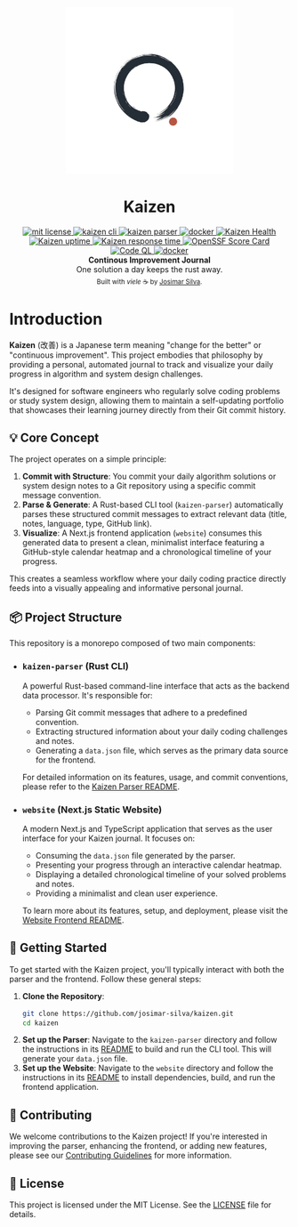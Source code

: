 <p align="center"><img src="docs/images/logo.svg" height="300px" weight="300px" alt="homelab logo"></p>

<h1 align="center">Kaizen</h1>
<div align="center"> 
  <!-- MIT License -->
  <a href="./LICENSE">
    <img src="https://img.shields.io/badge/License-MIT-blue.svg" alt="mit license" />
  </a>
  <!-- CLI -->
  <a href="./kaizen-parser">
    <img src="https://img.shields.io/badge/kaizen_parser-v0.1.0-orange.svg" alt="kaizen cli" />
  </a>
  <!-- WEBSITE -->
  <a href="./website">
    <img src="https://img.shields.io/badge/kaizen_website-v0.1.0-purple.svg" alt="kaizen parser" />
  </a>
  <!-- Kaizen Nightly Builds -->
  <a href="https://github.com/josimar-silva/kaizen/actions/workflows/kaizen.yaml">
    <img src="https://github.com/josimar-silva/kaizen/actions/workflows/kaizen.yaml/badge.svg" alt="docker" />
  </a>
  <!-- Kaizen Health -->
  <a href="https://kaizen.josimar-silva.com/">
    <img src="https://uptime.from-gondor.com/api/v1/endpoints/external_kaizen-website/health/badge.svg" alt="Kaizen Health" />
  </a>
  <!-- Kaizen uptime -->
  <a href="https://kaizen.josimar-silva.com/">
    <img src="https://uptime.from-gondor.com/api/v1/endpoints/external_kaizen-website/uptimes/30d/badge.svg" alt="Kaizen uptime" />
  </a>
  <!-- Kaizen Response Time -->
  <a href="https://kaizen.josimar-silva.com/">
    <img src="https://uptime.from-gondor.com/api/v1/endpoints/external_kaizen-website/response-times/30d/badge.svg" alt="Kaizen response time" />
  </a>
  <!-- OSSF Score Card -->
  <a href="https://scorecard.dev/viewer/?uri=github.com/josimar-silva/kaizen">
    <img src="https://img.shields.io/ossf-scorecard/github.com/josimar-silva/kaizen?label=openssf" alt="OpenSSF Score Card">
  </a>
  <!-- CodeQL Advanced -->
  <a href="https://github.com/josimar-silva/kaizen/actions/workflows/codeql.yaml">
    <img src="https://github.com/josimar-silva/kaizen/actions/workflows/codeql.yaml/badge.svg" alt="Code QL" />
  </a>
  <!-- Docker Builds -->
  <a href="https://github.com/josimar-silva/kaizen/actions/workflows/deploy-website.yaml">
    <img src="https://github.com/josimar-silva/kaizen/actions/workflows/deploy-website.yaml/badge.svg" alt="docker" />
  </a>
</div>
<div align="center">
  <strong>Continous Improvement Journal</strong>
</div>

<div align="center">
  One solution a day keeps the rust away.
</div>

<div align="center">
  <sub>Built with <i>viele</i> ☕️ by
  <a href="https://josimar-silva.com">Josimar Silva</a>.
</div>


# Introduction

**Kaizen** (改善) is a Japanese term meaning "change for the better" or "continuous improvement". 
This project embodies that philosophy by providing a personal, automated journal to track and visualize your daily progress in algorithm and system design challenges.

It's designed for software engineers who regularly solve coding problems or study system design, allowing them to maintain a self-updating portfolio that showcases their learning journey directly from their Git commit history.

## 💡 Core Concept

The project operates on a simple principle:

1.  **Commit with Structure**: You commit your daily algorithm solutions or system design notes to a Git repository using a specific commit message convention.
2.  **Parse & Generate**: A Rust-based CLI tool (`kaizen-parser`) automatically parses these structured commit messages to extract relevant data (title, notes, language, type, GitHub link).
3.  **Visualize**: A Next.js frontend application (`website`) consumes this generated data to present a clean, minimalist interface featuring a GitHub-style calendar heatmap and a chronological timeline of your progress.

This creates a seamless workflow where your daily coding practice directly feeds into a visually appealing and informative personal journal.

## 📦 Project Structure

This repository is a monorepo composed of two main components:

-   ### `kaizen-parser` (Rust CLI)
    A powerful Rust-based command-line interface that acts as the backend data processor. It's responsible for:
    -   Parsing Git commit messages that adhere to a predefined convention.
    -   Extracting structured information about your daily coding challenges and notes.
    -   Generating a `data.json` file, which serves as the primary data source for the frontend.

    For detailed information on its features, usage, and commit conventions, please refer to the [Kaizen Parser README](./kaizen-parser/README.md).

-   ### `website` (Next.js Static Website)
    A modern Next.js and TypeScript application that serves as the user interface for your Kaizen journal. It focuses on:
    -   Consuming the `data.json` file generated by the parser.
    -   Presenting your progress through an interactive calendar heatmap.
    -   Displaying a detailed chronological timeline of your solved problems and notes.
    -   Providing a minimalist and clean user experience.

    To learn more about its features, setup, and deployment, please visit the [Website Frontend README](./website/README.md).

## 🚀 Getting Started

To get started with the Kaizen project, you'll typically interact with both the parser and the frontend. Follow these general steps:

1.  **Clone the Repository**:
    ```bash
    git clone https://github.com/josimar-silva/kaizen.git
    cd kaizen
    ```
2.  **Set up the Parser**: Navigate to the `kaizen-parser` directory and follow the instructions in its [README](./kaizen-parser/README.md) to build and run the CLI tool. This will generate your `data.json` file.
3.  **Set up the Website**: Navigate to the `website` directory and follow the instructions in its [README](./website/README.md) to install dependencies, build, and run the frontend application.

## 🤝 Contributing

We welcome contributions to the Kaizen project! If you're interested in improving the parser, enhancing the frontend, or adding new features, please see our [Contributing Guidelines](./kaizen-parser/CONTRIBUTING.md) for more information.

## 📄 License

This project is licensed under the MIT License. See the [LICENSE](./LICENSE) file for details.
